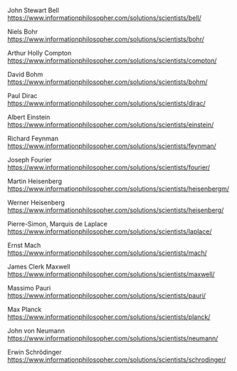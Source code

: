 John Stewart Bell
https://www.informationphilosopher.com/solutions/scientists/bell/

Niels Bohr
https://www.informationphilosopher.com/solutions/scientists/bohr/

Arthur Holly Compton
https://www.informationphilosopher.com/solutions/scientists/compton/

David Bohm
https://www.informationphilosopher.com/solutions/scientists/bohm/

Paul Dirac
https://www.informationphilosopher.com/solutions/scientists/dirac/

Albert Einstein
https://www.informationphilosopher.com/solutions/scientists/einstein/

Richard Feynman
https://www.informationphilosopher.com/solutions/scientists/feynman/

Joseph Fourier
https://www.informationphilosopher.com/solutions/scientists/fourier/

Martin Heisenberg
https://www.informationphilosopher.com/solutions/scientists/heisenbergm/

Werner Heisenberg
https://www.informationphilosopher.com/solutions/scientists/heisenberg/

Pierre-Simon, Marquis de Laplace
https://www.informationphilosopher.com/solutions/scientists/laplace/

Ernst Mach
https://www.informationphilosopher.com/solutions/scientists/mach/

James Clerk Maxwell
https://www.informationphilosopher.com/solutions/scientists/maxwell/

Massimo Pauri
https://www.informationphilosopher.com/solutions/scientists/pauri/

Max Planck
https://www.informationphilosopher.com/solutions/scientists/planck/

John von Neumann
https://www.informationphilosopher.com/solutions/scientists/neumann/

Erwin Schrödinger
https://www.informationphilosopher.com/solutions/scientists/schrodinger/
